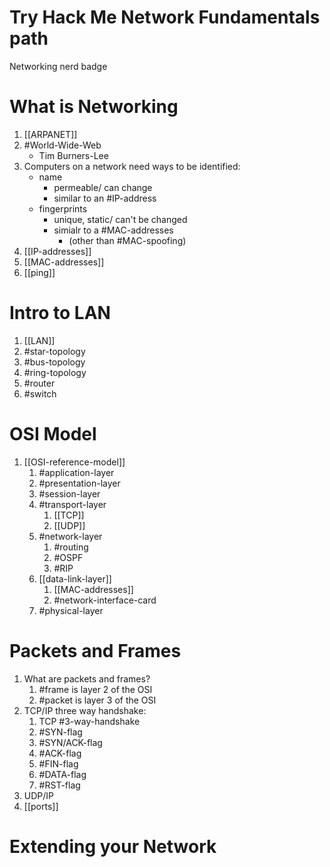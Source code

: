 
# Try Hack Me Network Fundamentals path
Networking nerd badge

# What is Networking
1. [[ARPANET]]
2. #World-Wide-Web
	- Tim Burners-Lee
3. Computers on a network need ways to be identified:
	- name
		- permeable/ can change
		- similar to an #IP-address
	- fingerprints
		- unique, static/ can't be changed
		- simialr to a #MAC-addresses 
			- (other than #MAC-spoofing)
4. [[IP-addresses]]
5. [[MAC-addresses]]
6. [[ping]]

# Intro to LAN
1. [[LAN]]
2. #star-topology 
3. #bus-topology 
4. #ring-topology 
5. #router 
6. #switch 

# OSI Model
1. [[OSI-reference-model]]
	1. #application-layer 
	2. #presentation-layer 
	3. #session-layer 
	4. #transport-layer 
		1. [[TCP]]
		2. [[UDP]]
	5. #network-layer 
		1. #routing 
		2. #OSPF
		3. #RIP
	6. [[data-link-layer]]
		1. [[MAC-addresses]]
		2. #network-interface-card 
	7. #physical-layer 

# Packets and Frames
1. What are packets and frames?
	1. #frame is layer 2 of the OSI
	2. #packet is layer 3 of the OSI
2. TCP/IP three way handshake:
	1. TCP #3-way-handshake 
	2. #SYN-flag 
	3. #SYN/ACK-flag 
	4. #ACK-flag 
	5. #FIN-flag 
	6. #DATA-flag 
	7. #RST-flag 
3. UDP/IP
4. [[ports]]

# Extending your Network

